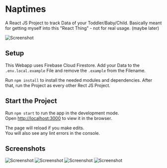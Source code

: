# Naptimes

A React JS Project to track Data of your Toddler/Baby/Child. Basically meant for getting myself into this "React Thing" - not for real usage. (maybe later)

![Screenshot](https://ringorohe.github.io/Naptimes/screen.png)

## Setup

This Webapp uses Firebase Cloud Firestore. Add your Data to the `.env.local.example` File and remove the `.example` from the Filename.

Run `npm install` to install the needed modules and dependencies. After that, run the Project as every other Rect JS Project.

## Start the Project

Run `npm start` to run the app in the development mode.<br />
Open [http://localhost:3000](http://localhost:3000) to view it in the browser.

The page will reload if you make edits.<br />
You will also see any lint errors in the console.

## Screenshots

![Screenshot](https://ringorohe.github.io/Naptimes/screen.png)
![Screenshot](https://ringorohe.github.io/Naptimes/screen2.png)
![Screenshot](https://ringorohe.github.io/Naptimes/screen3.png)
![Screenshot](https://ringorohe.github.io/Naptimes/screen4.png)